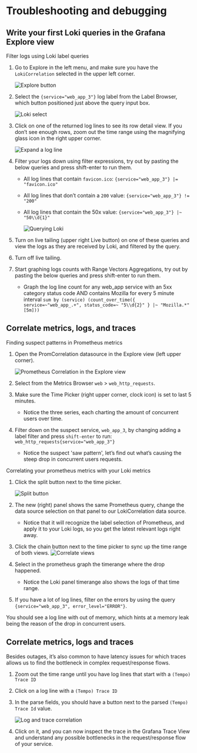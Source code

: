 # Troubleshooting and debugging

## Write your first Loki queries in the Grafana Explore view

Filter logs using Loki label queries

1. Go to Explore in the left menu, and make sure you have the `LokiCorrelation` selected in the upper left corner.

    ![Explore button](img/explore-button.png)
       
2. Select the `{service="web_app_3"}` log label from the Label Browser, which button positioned just above the query input box. 
    
    ![Loki select](img/loki-select.png)
  
3. Click on one of the returned log lines to see its row detail view. If you don’t see enough rows, zoom out the time range using the magnifying glass icon in the right upper corner.
    
    ![Expand a log line](img/loki-expand.png)

4. Filter your logs down using filter expressions, try out by pasting the below queries and press shift-enter to run them.
    - All log lines that contain `favicon.ico`:  `{service="web_app_3"} |= "favicon.ico"`
    - All log lines that don’t contain a `200` value: `{service="web_app_3"} != "200"`
    - All log lines that contain the 50x value: `{service="web_app_3"} |~ "50\\d{1}" `
        
        ![Querying Loki](img/loki-query.png)
     
5. Turn on live tailing (upper right Live button) on one of these queries and view the logs as they are received by Loki, and filtered by the query.

6. Turn off live tailing. 

7. Start graphing logs counts with Range Vectors Aggregations, try out by pasting the below queries and press shift-enter to run them.
    - Graph the log line count for any web_app service with an 5xx category status code AND contains Mozilla for every 5 minute interval 
      `sum by (service) (count_over_time({ service=~"web_app_.+", status_code=~ "5\\d{2}" } |~ "Mozilla.*" [5m]))`

## Correlate metrics, logs, and traces

Finding suspect patterns in Prometheus metrics

1. Open the PromCorrelation datasource in the Explore view (left upper corner).
    
    ![Prometheus Correlation in the Explore view](img/prom-explore.png)
  
2. Select from the Metrics Browser `web` > `web_http_requests`.

3. Make sure the Time Picker (right upper corner, clock icon) is set to last 5 minutes.
    - Notice the three series, each charting the amount of concurrent users over time. 
   
4. Filter down on the suspect service, `web_app_3`, by changing adding a label filter and press `shift-enter` to run: `web_http_requests{service="web_app_3"}`
    - Notice the suspect 'saw pattern', let’s find out what’s causing the steep drop in concurrent users requests.

Correlating your prometheus metrics with your Loki metrics

1. Click the split button next to the time picker.
    
    ![Split button](img/split.png)
  
2. The new (right) panel shows the same Prometheus query, change the data source selection on that panel to our LokiCorrelation data source. 
    - Notice that it will recognize the label selection of Prometheus, and apply it to your Loki logs, so you get the latest relevant logs right away.
  
3. Click the chain button next to the time picker to sync up the time range of both views.
   ![Correlate views](img/correlate.png)
  
4. Select in the prometheus graph the timerange where the drop happened.
    - Notice the Loki panel timerange also shows the logs of that time range. 
  
5. If you have a lot of log lines, filter on the errors by using the query `{service="web_app_3", error_level="ERROR"}`.

You should see a log line with out of memory, which hints at a memory leak being the reason of the drop in concurrent users.

## Correlate metrics, logs and traces

Besides outages, it’s also common to have latency issues for which traces allows us to find the bottleneck in complex request/response flows. 

1. Zoom out the time range until you have log lines that start with a `(Tempo) Trace ID`

2. Click on a log line with a `(Tempo) Trace ID`
      
3. In the parse fields, you should have a button next to the parsed `(Tempo) Trace Id` value.

    ![Log and trace correlation](img/log-trace-correlation.png)

4. Click on it, and you can now inspect the trace in the Grafana Trace View and understand any possible bottlenecks in the request/response flow of your service.




